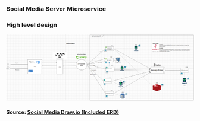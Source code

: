### Social Media Server Microservice

### High level design
![img.png](images/architecture.png)

#### Source: [Social Media Draw.io (Included ERD)](https://drive.google.com/file/d/1-ma8SlSfstTAvmRTj4ouVahlHMIvyjYE/view?usp=sharing)
